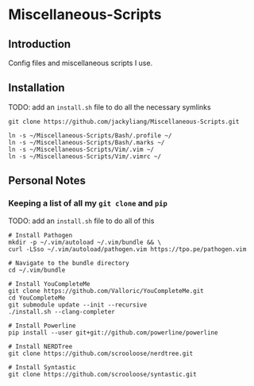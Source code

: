 Miscellaneous-Scripts
=====================

## Introduction

Config files and miscellaneous scripts I use.

## Installation

TODO: add an `install.sh` file to do all the necessary symlinks

    git clone https://github.com/jackyliang/Miscellaneous-Scripts.git

    ln -s ~/Miscellaneous-Scripts/Bash/.profile ~/
    ln -s ~/Miscellaneous-Scripts/Bash/.marks ~/
    ln -s ~/Miscellaneous-Scripts/Vim/.vim ~/
    ln -s ~/Miscellaneous-Scripts/Vim/.vimrc ~/
    
## Personal Notes    

### Keeping a list of all my `git clone` and `pip`
    
TODO: add an `install.sh` file to do all of this 

    # Install Pathogen
    mkdir -p ~/.vim/autoload ~/.vim/bundle && \
    curl -LSso ~/.vim/autoload/pathogen.vim https://tpo.pe/pathogen.vim

    # Navigate to the bundle directory  
    cd ~/.vim/bundle

    # Install YouCompleteMe
    git clone https://github.com/Valloric/YouCompleteMe.git
    cd YouCompleteMe
    git submodule update --init --recursive
    ./install.sh --clang-completer

    # Install Powerline
    pip install --user git+git://github.com/powerline/powerline    

    # Install NERDTree
    git clone https://github.com/scrooloose/nerdtree.git

    # Install Syntastic
    git clone https://github.com/scrooloose/syntastic.git
    
